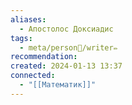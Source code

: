 ```yaml
---
aliases:
  - Апостолос Доксиадис
tags:
  - meta/person👤/writer✏️
recommendation: 
created: 2024-01-13 13:37
connected:
  - "[[Математик]]"
---
```

